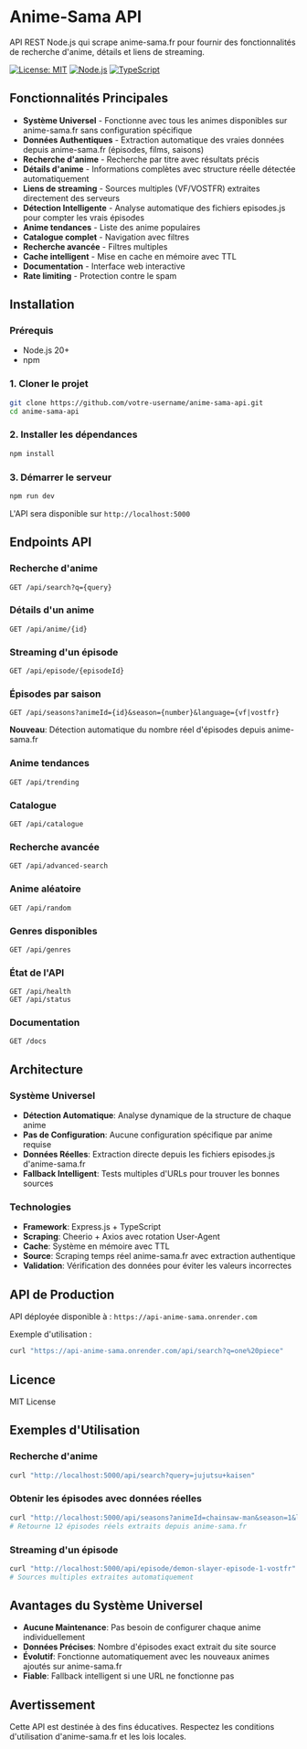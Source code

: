 # Anime-Sama API

API REST Node.js qui scrape anime-sama.fr pour fournir des fonctionnalités de recherche d'anime, détails et liens de streaming.

[![License: MIT](https://img.shields.io/badge/License-MIT-yellow.svg)](https://opensource.org/licenses/MIT)
[![Node.js](https://img.shields.io/badge/Node.js-20+-green.svg)](https://nodejs.org/)
[![TypeScript](https://img.shields.io/badge/TypeScript-5.8-blue.svg)](https://www.typescriptlang.org/)

## Fonctionnalités Principales

- **Système Universel** - Fonctionne avec tous les animes disponibles sur anime-sama.fr sans configuration spécifique
- **Données Authentiques** - Extraction automatique des vraies données depuis anime-sama.fr (épisodes, films, saisons)
- **Recherche d'anime** - Recherche par titre avec résultats précis
- **Détails d'anime** - Informations complètes avec structure réelle détectée automatiquement
- **Liens de streaming** - Sources multiples (VF/VOSTFR) extraites directement des serveurs
- **Détection Intelligente** - Analyse automatique des fichiers episodes.js pour compter les vrais épisodes
- **Anime tendances** - Liste des anime populaires
- **Catalogue complet** - Navigation avec filtres
- **Recherche avancée** - Filtres multiples
- **Cache intelligent** - Mise en cache en mémoire avec TTL
- **Documentation** - Interface web interactive
- **Rate limiting** - Protection contre le spam

## Installation

### Prérequis
- Node.js 20+
- npm

### 1. Cloner le projet
```bash
git clone https://github.com/votre-username/anime-sama-api.git
cd anime-sama-api
```

### 2. Installer les dépendances
```bash
npm install
```

### 3. Démarrer le serveur
```bash
npm run dev
```

L'API sera disponible sur `http://localhost:5000`

## Endpoints API

### Recherche d'anime
```http
GET /api/search?q={query}
```

### Détails d'un anime
```http
GET /api/anime/{id}
```

### Streaming d'un épisode
```http
GET /api/episode/{episodeId}
```

### Épisodes par saison
```http
GET /api/seasons?animeId={id}&season={number}&language={vf|vostfr}
```

**Nouveau**: Détection automatique du nombre réel d'épisodes depuis anime-sama.fr

### Anime tendances
```http
GET /api/trending
```

### Catalogue
```http
GET /api/catalogue
```

### Recherche avancée
```http
GET /api/advanced-search
```

### Anime aléatoire
```http
GET /api/random
```

### Genres disponibles
```http
GET /api/genres
```

### État de l'API
```http
GET /api/health
GET /api/status
```

### Documentation
```http
GET /docs
```

## Architecture

### Système Universel
- **Détection Automatique**: Analyse dynamique de la structure de chaque anime
- **Pas de Configuration**: Aucune configuration spécifique par anime requise
- **Données Réelles**: Extraction directe depuis les fichiers episodes.js d'anime-sama.fr
- **Fallback Intelligent**: Tests multiples d'URLs pour trouver les bonnes sources

### Technologies
- **Framework**: Express.js + TypeScript
- **Scraping**: Cheerio + Axios avec rotation User-Agent
- **Cache**: Système en mémoire avec TTL
- **Source**: Scraping temps réel anime-sama.fr avec extraction authentique
- **Validation**: Vérification des données pour éviter les valeurs incorrectes

## API de Production

API déployée disponible à : `https://api-anime-sama.onrender.com`

Exemple d'utilisation :
```bash
curl "https://api-anime-sama.onrender.com/api/search?q=one%20piece"
```

## Licence

MIT License

## Exemples d'Utilisation

### Recherche d'anime
```bash
curl "http://localhost:5000/api/search?query=jujutsu+kaisen"
```

### Obtenir les épisodes avec données réelles
```bash
curl "http://localhost:5000/api/seasons?animeId=chainsaw-man&season=1&language=vostfr"
# Retourne 12 épisodes réels extraits depuis anime-sama.fr
```

### Streaming d'un épisode
```bash
curl "http://localhost:5000/api/episode/demon-slayer-episode-1-vostfr"
# Sources multiples extraites automatiquement
```

## Avantages du Système Universel

- **Aucune Maintenance**: Pas besoin de configurer chaque anime individuellement
- **Données Précises**: Nombre d'épisodes exact extrait du site source
- **Évolutif**: Fonctionne automatiquement avec les nouveaux animes ajoutés sur anime-sama.fr
- **Fiable**: Fallback intelligent si une URL ne fonctionne pas

## Avertissement

Cette API est destinée à des fins éducatives. Respectez les conditions d'utilisation d'anime-sama.fr et les lois locales.
